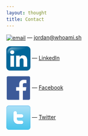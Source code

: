 ```yaml
---
layout: thought
title: Contact
---
```


[<img style="vertical-align:middle" alt="email" src="/assets/images/email.svg"
width="64" height="64"/>][email] &mdash; [jordan@whoami.sh][email]

[<img style="vertical-align:middle" alt="LinkedIn"
src="/assets/images/Linkedin.svg" width="64" height="64"/>][linkedin] &mdash;
[LinkedIn][linkedin]

[<img style="vertical-align:middle" alt="Facebook" src="/assets/images/fb.svg"
width="64" height="64"/>][fb] &mdash; [Facebook][fb]

[<img style="vertical-align:middle" alt="Twitter"
src="/assets/images/twitter.png" width="64" height="64"/>][twitter] &mdash;
[Twitter][twitter]

[email]: mailto:dojo3@uw.edu
[linkedin]: https://www.linkedin.com/in/mcqueenjordan/
[fb]: https://www.facebook.com/JordanLoganMcQueen
[twitter]: https://twitter.com/iamwh0m

